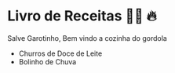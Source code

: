 # Livro de Receitas :man_cook: :fire:

Salve Garotinho, Bem vindo a cozinha do gordola

- Churros de Doce de Leite
- Bolinho de Chuva

